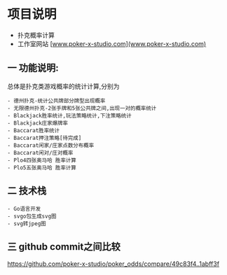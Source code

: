 # 项目说明
- 扑克概率计算 
- 工作室网站 [www.poker-x-studio.com](www.poker-x-studio.com)

## 一 功能说明:
  总体是扑克类游戏概率的统计计算,分别为

    - 德州扑克-统计公共牌部分牌型出现概率
    - 无限德州扑克-2张手牌和5张公共牌之间,出现一对的概率统计
    - Blackjack胜率统计,玩法策略统计,下注策略统计
    - Blackjack庄家爆牌率
    - Baccarat胜率统计
    - Baccarat押注策略[待完成]
    - Baccarat闲家/庄家点数分布概率
    - Baccarat闲对/庄对概率
    - Plo4四张奥马哈 胜率计算
    - Plo5五张奥马哈 胜率计算

## 二 技术栈
    - Go语言开发
    - svgo包生成svg图
    - svg转jpeg图

## 三 github commit之间比较
 https://github.com/poker-x-studio/poker_odds/compare/49c83f4..1abff3f
